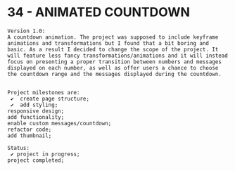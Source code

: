 # 34 - ANIMATED COUNTDOWN

    Version 1.0:
    A countdown animation. The project was supposed to include keyframe animations and transformations but I found that a bit boring and basic. As a result I decided to change the scope of the project. It will feature less fancy transformations/animations and it will instead focus on presenting a proper transition between numbers and messages displayed on each number, as well as offer users a chance to choose the countdown range and the messages displayed during the countdown.


    Project milestones are:
     ✔  create page structure;
     ✔  add styling;
    responsive design;
    add functionality;
    enable custom messages/countdown;
    refactor code;
    add thumbnail;

    Status:
     ✔ project in progress;
    project completed;
